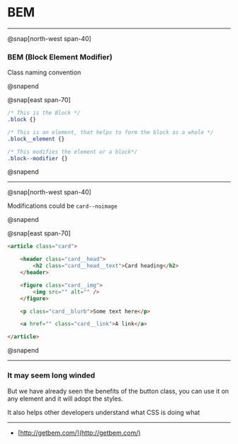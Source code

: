 # BEM

---
@snap[north-west span-40]
### BEM (Block Element Modifier)

Class naming convention

@snapend

@snap[east span-70]
```css
/* This is the Block */
.block {}

/* This is an element, that helps to form the block as a whole */
.block__element {}

/* This modifies the element or a block*/
.block--modifier {}
```
@snapend

---

@snap[north-west span-40]

Modifications could be `card--noimage`

@snapend

@snap[east span-70]
```html
<article class="card">

	<header class="card__head">
		<h2 class="card__head__text">Card heading</h2>
	</header>

	<figure class="card__img">
		<img src="" alt="" />
	</figure>

	<p class="card__blurb">Some text here</p>

	<a href="" class="card__link">A link</a>

</article>
```
@snapend

---

### It may seem long winded

But we have already seen the benefits of the button class, you can use it on any element and it will adopt the styles.

It also helps other developers understand what CSS is doing what

---

- [http://getbem.com/](http://getbem.com/)








